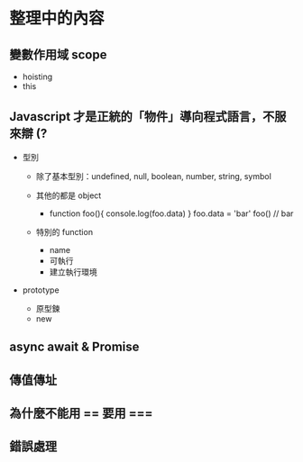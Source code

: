 # 整理中的內容

## 變數作用域 scope
 - hoisting
 - this 

## Javascript 才是正統的「物件」導向程式語言，不服來辯 (?
  - 型別
    - 除了基本型別：undefined, null, boolean, number, string, symbol
    - 其他的都是 object
      - function foo(){
          console.log(foo.data)
        }
        foo.data = 'bar'
        foo() // bar
        
    - 特別的 function
      - name
      - 可執行
      - 建立執行環境
      
  - prototype
    - 原型鍊
    - new

## async await & Promise

## 傳值傳址

## 為什麼不能用 == 要用 ===

## 錯誤處理